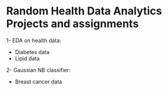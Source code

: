 # Random Health Data Analytics Projects and assignments
1- EDA on health data:
- Diabetes data
- Lipid data
  
2- Gaussian NB classifier:
- Breast cancer data
